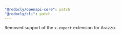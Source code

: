 ```yaml
---
"@redocly/openapi-core": patch
"@redocly/cli": patch
---
```


Removed support of the `x-expect` extension for Arazzo.
